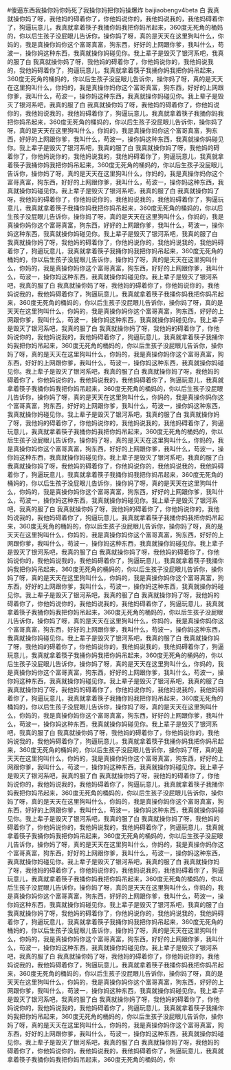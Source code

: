 #傻逼东西我操你妈你妈死了我操你妈把你妈操爆炸 baijiaobengv4beta
白    我真就操你妈了呀，我他妈的碍着你了，你他妈说你的，我他妈说我的，我他妈碍着你了，狗逼玩意儿，我真就拿着筷子我捅你妈我把你妈吊起来，360度无死角的桶妈的，你以后生孩子没屁眼儿告诉你，操你妈了呀，真的是天天在这里狗叫什么，你妈的，我是真操你妈你这个富哥真富，狗东西，好好的上网跟你爹，我叫什么，苟波一，操你妈这种东西，我真就操你妈碰见你。我上辈子是毁灭了银河系吧，我真的服了白    我真就操你妈了呀，我他妈的碍着你了，你他妈说你的，我他妈说我的，我他妈碍着你了，狗逼玩意儿，我真就拿着筷子我捅你妈我把你妈吊起来，360度无死角的桶妈的，你以后生孩子没屁眼儿告诉你，操你妈了呀，真的是天天在这里狗叫什么，你妈的，我是真操你妈你这个富哥真富，狗东西，好好的上网跟你爹，我叫什么，苟波一，操你妈这种东西，我真就操你妈碰见你。我上辈子是毁灭了银河系吧，我真的服了白    我真就操你妈了呀，我他妈的碍着你了，你他妈说你的，我他妈说我的，我他妈碍着你了，狗逼玩意儿，我真就拿着筷子我捅你妈我把你妈吊起来，360度无死角的桶妈的，你以后生孩子没屁眼儿告诉你，操你妈了呀，真的是天天在这里狗叫什么，你妈的，我是真操你妈你这个富哥真富，狗东西，好好的上网跟你爹，我叫什么，苟波一，操你妈这种东西，我真就操你妈碰见你。我上辈子是毁灭了银河系吧，我真的服了白    我真就操你妈了呀，我他妈的碍着你了，你他妈说你的，我他妈说我的，我他妈碍着你了，狗逼玩意儿，我真就拿着筷子我捅你妈我把你妈吊起来，360度无死角的桶妈的，你以后生孩子没屁眼儿告诉你，操你妈了呀，真的是天天在这里狗叫什么，你妈的，我是真操你妈你这个富哥真富，狗东西，好好的上网跟你爹，我叫什么，苟波一，操你妈这种东西，我真就操你妈碰见你。我上辈子是毁灭了银河系吧，我真的服了白    我真就操你妈了呀，我他妈的碍着你了，你他妈说你的，我他妈说我的，我他妈碍着你了，狗逼玩意儿，我真就拿着筷子我捅你妈我把你妈吊起来，360度无死角的桶妈的，你以后生孩子没屁眼儿告诉你，操你妈了呀，真的是天天在这里狗叫什么，你妈的，我是真操你妈你这个富哥真富，狗东西，好好的上网跟你爹，我叫什么，苟波一，操你妈这种东西，我真就操你妈碰见你。我上辈子是毁灭了银河系吧，我真的服了白    我真就操你妈了呀，我他妈的碍着你了，你他妈说你的，我他妈说我的，我他妈碍着你了，狗逼玩意儿，我真就拿着筷子我捅你妈我把你妈吊起来，360度无死角的桶妈的，你以后生孩子没屁眼儿告诉你，操你妈了呀，真的是天天在这里狗叫什么，你妈的，我是真操你妈你这个富哥真富，狗东西，好好的上网跟你爹，我叫什么，苟波一，操你妈这种东西，我真就操你妈碰见你。我上辈子是毁灭了银河系吧，我真的服了白    我真就操你妈了呀，我他妈的碍着你了，你他妈说你的，我他妈说我的，我他妈碍着你了，狗逼玩意儿，我真就拿着筷子我捅你妈我把你妈吊起来，360度无死角的桶妈的，你以后生孩子没屁眼儿告诉你，操你妈了呀，真的是天天在这里狗叫什么，你妈的，我是真操你妈你这个富哥真富，狗东西，好好的上网跟你爹，我叫什么，苟波一，操你妈这种东西，我真就操你妈碰见你。我上辈子是毁灭了银河系吧，我真的服了白    我真就操你妈了呀，我他妈的碍着你了，你他妈说你的，我他妈说我的，我他妈碍着你了，狗逼玩意儿，我真就拿着筷子我捅你妈我把你妈吊起来，360度无死角的桶妈的，你以后生孩子没屁眼儿告诉你，操你妈了呀，真的是天天在这里狗叫什么，你妈的，我是真操你妈你这个富哥真富，狗东西，好好的上网跟你爹，我叫什么，苟波一，操你妈这种东西，我真就操你妈碰见你。我上辈子是毁灭了银河系吧，我真的服了白    我真就操你妈了呀，我他妈的碍着你了，你他妈说你的，我他妈说我的，我他妈碍着你了，狗逼玩意儿，我真就拿着筷子我捅你妈我把你妈吊起来，360度无死角的桶妈的，你以后生孩子没屁眼儿告诉你，操你妈了呀，真的是天天在这里狗叫什么，你妈的，我是真操你妈你这个富哥真富，狗东西，好好的上网跟你爹，我叫什么，苟波一，操你妈这种东西，我真就操你妈碰见你。我上辈子是毁灭了银河系吧，我真的服了白    我真就操你妈了呀，我他妈的碍着你了，你他妈说你的，我他妈说我的，我他妈碍着你了，狗逼玩意儿，我真就拿着筷子我捅你妈我把你妈吊起来，360度无死角的桶妈的，你以后生孩子没屁眼儿告诉你，操你妈了呀，真的是天天在这里狗叫什么，你妈的，我是真操你妈你这个富哥真富，狗东西，好好的上网跟你爹，我叫什么，苟波一，操你妈这种东西，我真就操你妈碰见你。我上辈子是毁灭了银河系吧，我真的服了白    我真就操你妈了呀，我他妈的碍着你了，你他妈说你的，我他妈说我的，我他妈碍着你了，狗逼玩意儿，我真就拿着筷子我捅你妈我把你妈吊起来，360度无死角的桶妈的，你以后生孩子没屁眼儿告诉你，操你妈了呀，真的是天天在这里狗叫什么，你妈的，我是真操你妈你这个富哥真富，狗东西，好好的上网跟你爹，我叫什么，苟波一，操你妈这种东西，我真就操你妈碰见你。我上辈子是毁灭了银河系吧，我真的服了白    我真就操你妈了呀，我他妈的碍着你了，你他妈说你的，我他妈说我的，我他妈碍着你了，狗逼玩意儿，我真就拿着筷子我捅你妈我把你妈吊起来，360度无死角的桶妈的，你以后生孩子没屁眼儿告诉你，操你妈了呀，真的是天天在这里狗叫什么，你妈的，我是真操你妈你这个富哥真富，狗东西，好好的上网跟你爹，我叫什么，苟波一，操你妈这种东西，我真就操你妈碰见你。我上辈子是毁灭了银河系吧，我真的服了白    我真就操你妈了呀，我他妈的碍着你了，你他妈说你的，我他妈说我的，我他妈碍着你了，狗逼玩意儿，我真就拿着筷子我捅你妈我把你妈吊起来，360度无死角的桶妈的，你以后生孩子没屁眼儿告诉你，操你妈了呀，真的是天天在这里狗叫什么，你妈的，我是真操你妈你这个富哥真富，狗东西，好好的上网跟你爹，我叫什么，苟波一，操你妈这种东西，我真就操你妈碰见你。我上辈子是毁灭了银河系吧，我真的服了白    我真就操你妈了呀，我他妈的碍着你了，你他妈说你的，我他妈说我的，我他妈碍着你了，狗逼玩意儿，我真就拿着筷子我捅你妈我把你妈吊起来，360度无死角的桶妈的，你以后生孩子没屁眼儿告诉你，操你妈了呀，真的是天天在这里狗叫什么，你妈的，我是真操你妈你这个富哥真富，狗东西，好好的上网跟你爹，我叫什么，苟波一，操你妈这种东西，我真就操你妈碰见你。我上辈子是毁灭了银河系吧，我真的服了白    我真就操你妈了呀，我他妈的碍着你了，你他妈说你的，我他妈说我的，我他妈碍着你了，狗逼玩意儿，我真就拿着筷子我捅你妈我把你妈吊起来，360度无死角的桶妈的，你以后生孩子没屁眼儿告诉你，操你妈了呀，真的是天天在这里狗叫什么，你妈的，我是真操你妈你这个富哥真富，狗东西，好好的上网跟你爹，我叫什么，苟波一，操你妈这种东西，我真就操你妈碰见你。我上辈子是毁灭了银河系吧，我真的服了白    我真就操你妈了呀，我他妈的碍着你了，你他妈说你的，我他妈说我的，我他妈碍着你了，狗逼玩意儿，我真就拿着筷子我捅你妈我把你妈吊起来，360度无死角的桶妈的，你以后生孩子没屁眼儿告诉你，操你妈了呀，真的是天天在这里狗叫什么，你妈的，我是真操你妈你这个富哥真富，狗东西，好好的上网跟你爹，我叫什么，苟波一，操你妈这种东西，我真就操你妈碰见你。我上辈子是毁灭了银河系吧，我真的服了白    我真就操你妈了呀，我他妈的碍着你了，你他妈说你的，我他妈说我的，我他妈碍着你了，狗逼玩意儿，我真就拿着筷子我捅你妈我把你妈吊起来，360度无死角的桶妈的，你以后生孩子没屁眼儿告诉你，操你妈了呀，真的是天天在这里狗叫什么，你妈的，我是真操你妈你这个富哥真富，狗东西，好好的上网跟你爹，我叫什么，苟波一，操你妈这种东西，我真就操你妈碰见你。我上辈子是毁灭了银河系吧，我真的服了白    我真就操你妈了呀，我他妈的碍着你了，你他妈说你的，我他妈说我的，我他妈碍着你了，狗逼玩意儿，我真就拿着筷子我捅你妈我把你妈吊起来，360度无死角的桶妈的，你以后生孩子没屁眼儿告诉你，操你妈了呀，真的是天天在这里狗叫什么，你妈的，我是真操你妈你这个富哥真富，狗东西，好好的上网跟你爹，我叫什么，苟波一，操你妈这种东西，我真就操你妈碰见你。我上辈子是毁灭了银河系吧，我真的服了白    我真就操你妈了呀，我他妈的碍着你了，你他妈说你的，我他妈说我的，我他妈碍着你了，狗逼玩意儿，我真就拿着筷子我捅你妈我把你妈吊起来，360度无死角的桶妈的，你以后生孩子没屁眼儿告诉你，操你妈了呀，真的是天天在这里狗叫什么，你妈的，我是真操你妈你这个富哥真富，狗东西，好好的上网跟你爹，我叫什么，苟波一，操你妈这种东西，我真就操你妈碰见你。我上辈子是毁灭了银河系吧，我真的服了白    我真就操你妈了呀，我他妈的碍着你了，你他妈说你的，我他妈说我的，我他妈碍着你了，狗逼玩意儿，我真就拿着筷子我捅你妈我把你妈吊起来，360度无死角的桶妈的，你以后生孩子没屁眼儿告诉你，操你妈了呀，真的是天天在这里狗叫什么，你妈的，我是真操你妈你这个富哥真富，狗东西，好好的上网跟你爹，我叫什么，苟波一，操你妈这种东西，我真就操你妈碰见你。我上辈子是毁灭了银河系吧，我真的服了白    我真就操你妈了呀，我他妈的碍着你了，你他妈说你的，我他妈说我的，我他妈碍着你了，狗逼玩意儿，我真就拿着筷子我捅你妈我把你妈吊起来，360度无死角的桶妈的，你以后生孩子没屁眼儿告诉你，操你妈了呀，真的是天天在这里狗叫什么，你妈的，我是真操你妈你这个富哥真富，狗东西，好好的上网跟你爹，我叫什么，苟波一，操你妈这种东西，我真就操你妈碰见你。我上辈子是毁灭了银河系吧，我真的服了白    我真就操你妈了呀，我他妈的碍着你了，你他妈说你的，我他妈说我的，我他妈碍着你了，狗逼玩意儿，我真就拿着筷子我捅你妈我把你妈吊起来，360度无死角的桶妈的，你以后生孩子没屁眼儿告诉你，操你妈了呀，真的是天天在这里狗叫什么，你妈的，我是真操你妈你这个富哥真富，狗东西，好好的上网跟你爹，我叫什么，苟波一，操你妈这种东西，我真就操你妈碰见你。我上辈子是毁灭了银河系吧，我真的服了白    我真就操你妈了呀，我他妈的碍着你了，你他妈说你的，我他妈说我的，我他妈碍着你了，狗逼玩意儿，我真就拿着筷子我捅你妈我把你妈吊起来，360度无死角的桶妈的，你以后生孩子没屁眼儿告诉你，操你妈了呀，真的是天天在这里狗叫什么，你妈的，我是真操你妈你这个富哥真富，狗东西，好好的上网跟你爹，我叫什么，苟波一，操你妈这种东西，我真就操你妈碰见你。我上辈子是毁灭了银河系吧，我真的服了白    我真就操你妈了呀，我他妈的碍着你了，你他妈说你的，我他妈说我的，我他妈碍着你了，狗逼玩意儿，我真就拿着筷子我捅你妈我把你妈吊起来，360度无死角的桶妈的，你
